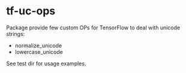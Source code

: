 # tf-uc-ops

Package provide few custom OPs for TensorFlow to deal with unicode strings:
* normalize_unicode
* lowercase_unicode

See test dir for usage examples.
